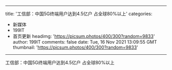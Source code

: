 
---
title: '工信部：中国5G终端用户达到4.5亿户 占全球80%以上'
categories: 
 - 新媒体
 - 199IT
 - 首页更新
headimg: 'https://picsum.photos/400/300?random=9833'
author: 199IT
comments: false
date: Tue, 16 Nov 2021 13:09:55 GMT
thumbnail: 'https://picsum.photos/400/300?random=9833'
---

<div>   
工信部：中国5G终端用户达到4.5亿户 占全球80%以上  
</div>
            